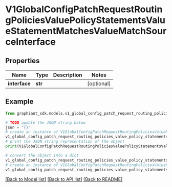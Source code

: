 # V1GlobalConfigPatchRequestRoutingPoliciesValuePolicyStatementsValueStatementMatchesValueMatchSourceInterface


## Properties

Name | Type | Description | Notes
------------ | ------------- | ------------- | -------------
**interface** | **str** |  | [optional] 

## Example

```python
from graphiant_sdk.models.v1_global_config_patch_request_routing_policies_value_policy_statements_value_statement_matches_value_match_source_interface import V1GlobalConfigPatchRequestRoutingPoliciesValuePolicyStatementsValueStatementMatchesValueMatchSourceInterface

# TODO update the JSON string below
json = "{}"
# create an instance of V1GlobalConfigPatchRequestRoutingPoliciesValuePolicyStatementsValueStatementMatchesValueMatchSourceInterface from a JSON string
v1_global_config_patch_request_routing_policies_value_policy_statements_value_statement_matches_value_match_source_interface_instance = V1GlobalConfigPatchRequestRoutingPoliciesValuePolicyStatementsValueStatementMatchesValueMatchSourceInterface.from_json(json)
# print the JSON string representation of the object
print(V1GlobalConfigPatchRequestRoutingPoliciesValuePolicyStatementsValueStatementMatchesValueMatchSourceInterface.to_json())

# convert the object into a dict
v1_global_config_patch_request_routing_policies_value_policy_statements_value_statement_matches_value_match_source_interface_dict = v1_global_config_patch_request_routing_policies_value_policy_statements_value_statement_matches_value_match_source_interface_instance.to_dict()
# create an instance of V1GlobalConfigPatchRequestRoutingPoliciesValuePolicyStatementsValueStatementMatchesValueMatchSourceInterface from a dict
v1_global_config_patch_request_routing_policies_value_policy_statements_value_statement_matches_value_match_source_interface_from_dict = V1GlobalConfigPatchRequestRoutingPoliciesValuePolicyStatementsValueStatementMatchesValueMatchSourceInterface.from_dict(v1_global_config_patch_request_routing_policies_value_policy_statements_value_statement_matches_value_match_source_interface_dict)
```
[[Back to Model list]](../README.md#documentation-for-models) [[Back to API list]](../README.md#documentation-for-api-endpoints) [[Back to README]](../README.md)


